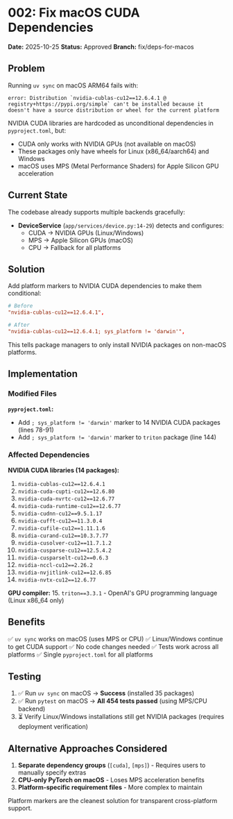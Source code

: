 # 002: Fix macOS CUDA Dependencies

**Date:** 2025-10-25
**Status:** Approved
**Branch:** fix/deps-for-macos

## Problem

Running `uv sync` on macOS ARM64 fails with:

```
error: Distribution `nvidia-cublas-cu12==12.6.4.1 @ registry+https://pypi.org/simple` can't be installed because it doesn't have a source distribution or wheel for the current platform
```

NVIDIA CUDA libraries are hardcoded as unconditional dependencies in `pyproject.toml`, but:
- CUDA only works with NVIDIA GPUs (not available on macOS)
- These packages only have wheels for Linux (x86_64/aarch64) and Windows
- macOS uses MPS (Metal Performance Shaders) for Apple Silicon GPU acceleration

## Current State

The codebase already supports multiple backends gracefully:
- **DeviceService** (`app/services/device.py:14-29`) detects and configures:
  - CUDA → NVIDIA GPUs (Linux/Windows)
  - MPS → Apple Silicon GPUs (macOS)
  - CPU → Fallback for all platforms

## Solution

Add platform markers to NVIDIA CUDA dependencies to make them conditional:

```toml
# Before
"nvidia-cublas-cu12==12.6.4.1",

# After
"nvidia-cublas-cu12==12.6.4.1; sys_platform != 'darwin'",
```

This tells package managers to only install NVIDIA packages on non-macOS platforms.

## Implementation

### Modified Files

**`pyproject.toml`:**
- Add `; sys_platform != 'darwin'` marker to 14 NVIDIA CUDA packages (lines 78-91)
- Add `; sys_platform != 'darwin'` marker to `triton` package (line 144)

### Affected Dependencies

**NVIDIA CUDA libraries (14 packages):**
1. `nvidia-cublas-cu12==12.6.4.1`
2. `nvidia-cuda-cupti-cu12==12.6.80`
3. `nvidia-cuda-nvrtc-cu12==12.6.77`
4. `nvidia-cuda-runtime-cu12==12.6.77`
5. `nvidia-cudnn-cu12==9.5.1.17`
6. `nvidia-cufft-cu12==11.3.0.4`
7. `nvidia-cufile-cu12==1.11.1.6`
8. `nvidia-curand-cu12==10.3.7.77`
9. `nvidia-cusolver-cu12==11.7.1.2`
10. `nvidia-cusparse-cu12==12.5.4.2`
11. `nvidia-cusparselt-cu12==0.6.3`
12. `nvidia-nccl-cu12==2.26.2`
13. `nvidia-nvjitlink-cu12==12.6.85`
14. `nvidia-nvtx-cu12==12.6.77`

**GPU compiler:**
15. `triton==3.3.1` - OpenAI's GPU programming language (Linux x86_64 only)

## Benefits

✅ `uv sync` works on macOS (uses MPS or CPU)
✅ Linux/Windows continue to get CUDA support
✅ No code changes needed
✅ Tests work across all platforms
✅ Single `pyproject.toml` for all platforms

## Testing

1. ✅ Run `uv sync` on macOS → **Success** (installed 35 packages)
2. ✅ Run `pytest` on macOS → **All 454 tests passed** (using MPS/CPU backend)
3. ⏳ Verify Linux/Windows installations still get NVIDIA packages (requires deployment verification)

## Alternative Approaches Considered

1. **Separate dependency groups** (`[cuda]`, `[mps]`) - Requires users to manually specify extras
2. **CPU-only PyTorch on macOS** - Loses MPS acceleration benefits
3. **Platform-specific requirement files** - More complex to maintain

Platform markers are the cleanest solution for transparent cross-platform support.
